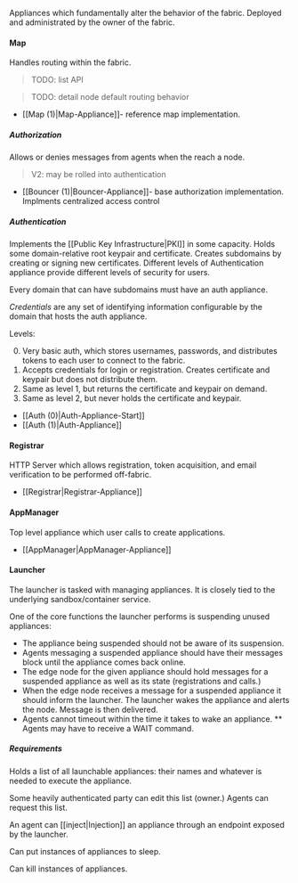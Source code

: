 Appliances which fundamentally alter the behavior of the fabric. Deployed and administrated by the owner of the fabric.

#### Map

Handles routing within the fabric. 

> TODO: list API

> TODO: detail node default routing behavior

* [[Map (1)|Map-Appliance]]- reference map implementation.

##### Authorization

Allows or denies messages from agents when the reach a node. 

> V2: may be rolled into authentication

* [[Bouncer (1)|Bouncer-Appliance]]- base authorization implementation. Implments centralized access control 

##### Authentication 

Implements the [[Public Key Infrastructure|PKI]] in some capacity. Holds some domain-relative root keypair and certificate. Creates subdomains by creating or signing new certificates. Different levels of Authentication appliance provide different levels of security for users. 

Every domain that can have subdomains must have an auth appliance. 

*Credentials* are any set of identifying information configurable by the domain that hosts the auth appliance. 

Levels:

0. Very basic auth, which stores usernames, passwords, and distributes tokens to each user to connect to the fabric.
1. Accepts credentials for login or registration. Creates certificate and keypair but does not distribute them.
2. Same as level 1, but returns the certificate and keypair on demand. 
3. Same as level 2, but never holds the certificate and keypair. 

* [[Auth (0)|Auth-Appliance-Start]]
* [[Auth (1)|Auth-Appliance]]

#### Registrar

HTTP Server which allows registration, token acquisition, and email verification to be performed off-fabric.
* [[Registrar|Registrar-Appliance]]

#### AppManager

Top level appliance which user calls to create applications.
* [[AppManager|AppManager-Appliance]]


#### Launcher

The launcher is tasked with managing appliances. It is closely tied to the underlying sandbox/container service. 

One of the core functions the launcher performs is suspending unused appliances: 

* The appliance being suspended should not be aware of its suspension. 
* Agents messaging a suspended appliance should have their messages block until the appliance comes back online. 
* The edge node for the given appliance should hold messages for a suspended appliance as well as its state (registrations and calls.) 
* When the edge node receives a message for a suspended appliance it should inform the launcher. The launcher wakes the appliance and alerts the node. Message is then delivered. 
* Agents cannot timeout within the time it takes to wake an appliance.
** Agents may have to receive a WAIT command. 

##### Requirements
Holds a list of all launchable appliances: their names and whatever is needed to execute the appliance. 

Some heavily authenticated party can edit this list (owner.) Agents can request this list. 

An agent can [[inject|Injection]] an appliance through an endpoint exposed by the launcher. 

Can put instances of appliances to sleep. 

Can kill instances of appliances. 